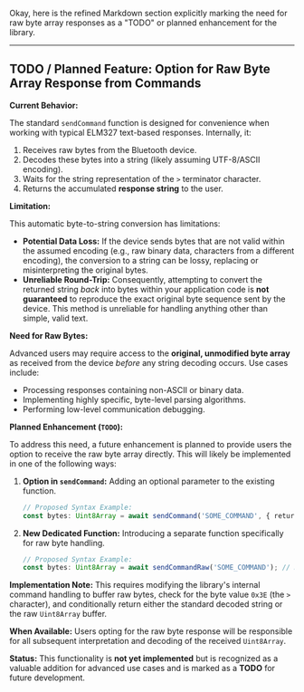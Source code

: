 Okay, here is the refined Markdown section explicitly marking the need for raw byte array responses as a "TODO" or planned enhancement for the library.

---

## TODO / Planned Feature: Option for Raw Byte Array Response from Commands

**Current Behavior:**

The standard `sendCommand` function is designed for convenience when working with typical ELM327 text-based responses. Internally, it:
1.  Receives raw bytes from the Bluetooth device.
2.  Decodes these bytes into a string (likely assuming UTF-8/ASCII encoding).
3.  Waits for the string representation of the `>` terminator character.
4.  Returns the accumulated **response string** to the user.

**Limitation:**

This automatic byte-to-string conversion has limitations:
*   **Potential Data Loss:** If the device sends bytes that are not valid within the assumed encoding (e.g., raw binary data, characters from a different encoding), the conversion to a string can be lossy, replacing or misinterpreting the original bytes.
*   **Unreliable Round-Trip:** Consequently, attempting to convert the returned string *back* into bytes within your application code is **not guaranteed** to reproduce the exact original byte sequence sent by the device. This method is unreliable for handling anything other than simple, valid text.

**Need for Raw Bytes:**

Advanced users may require access to the **original, unmodified byte array** as received from the device *before* any string decoding occurs. Use cases include:
*   Processing responses containing non-ASCII or binary data.
*   Implementing highly specific, byte-level parsing algorithms.
*   Performing low-level communication debugging.

**Planned Enhancement (`TODO`):**

To address this need, a future enhancement is planned to provide users the option to receive the raw byte array directly. This will likely be implemented in one of the following ways:

1.  **Option in `sendCommand`:** Adding an optional parameter to the existing function.
    ```typescript
    // Proposed Syntax Example:
    const bytes: Uint8Array = await sendCommand('SOME_COMMAND', { returnType: 'bytes' });
    ```
2.  **New Dedicated Function:** Introducing a separate function specifically for raw byte handling.
    ```typescript
    // Proposed Syntax Example:
    const bytes: Uint8Array = await sendCommandRaw('SOME_COMMAND'); // Name hypothetical
    ```

**Implementation Note:** This requires modifying the library's internal command handling to buffer raw bytes, check for the byte value `0x3E` (the `>` character), and conditionally return either the standard decoded string or the raw `Uint8Array` buffer.

**When Available:** Users opting for the raw byte response will be responsible for all subsequent interpretation and decoding of the received `Uint8Array`.

**Status:** This functionality is **not yet implemented** but is recognized as a valuable addition for advanced use cases and is marked as a **TODO** for future development.